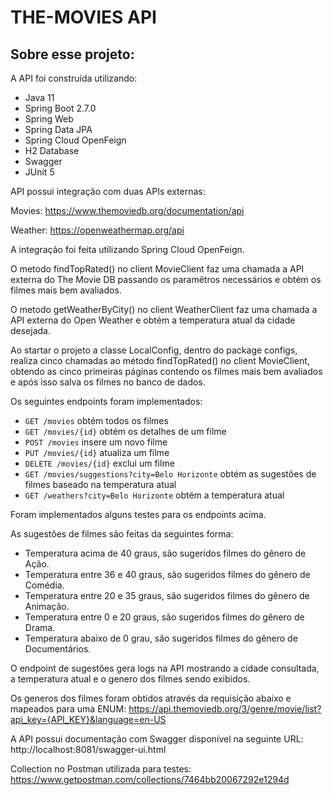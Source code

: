 # THE-MOVIES API

## Sobre esse projeto:

A API foi construída utilizando:

- Java 11
- Spring Boot 2.7.0
- Spring Web
- Spring Data JPA
- Spring Cloud OpenFeign
- H2 Database
- Swagger
- JUnit 5

API possui integração com duas APIs externas:

Movies: https://www.themoviedb.org/documentation/api

Weather: https://openweathermap.org/api

A integração foi feita utilizando Spring Cloud OpenFeign.

O metodo findTopRated() no client MovieClient faz uma chamada a API externa  do The Movie DB passando os paramêtros necessários e obtém os filmes mais bem 
avaliados.

O metodo getWeatherByCity() no client WeatherClient faz uma chamada a API externa do Open Weather e obtém a temperatura atual da cidade desejada.

Ao startar o projeto a classe LocalConfig, dentro do package configs, realiza cinco chamadas ao método findTopRated() no client MovieClient, obtendo as 
cinco primeiras páginas contendo os filmes mais bem avaliados e após isso salva os filmes no banco de dados. 

Os seguintes endpoints foram implementados:

- `GET /movies` obtém todos os filmes
- `GET /movies/{id}` obtém os detalhes de um filme
- `POST /movies` insere um novo filme
- `PUT /movies/{id}` atualiza um filme
- `DELETE /movies/{id}` exclui um filme
- `GET /movies/suggestions?city=Belo Horizonte` obtém as sugestões de filmes baseado na temperatura atual
- `GET /weathers?city=Belo Horizonte` obtém a temperatura atual

Foram implementados alguns testes para os endpoints acima.

As sugestões de filmes são feitas da seguintes forma:

- Temperatura acima de 40 graus, são sugeridos filmes do gênero de Ação.
- Temperatura entre 36 e 40 graus, são sugeridos filmes do gênero de Comédia.
- Temperatura entre 20 e 35 graus, são sugeridos filmes do gênero de Animação.
- Temperatura entre 0 e 20 graus, são sugeridos filmes do gênero de Drama.
- Temperatura abaixo de 0 grau, são sugeridos filmes do gênero de Documentários.

O endpoint de sugestões gera logs na API mostrando a cidade consultada, a temperatura atual e o genero dos filmes sendo exibidos.

Os generos dos filmes foram obtidos através da requisição abaixo e mapeados para uma ENUM:
https://api.themoviedb.org/3/genre/movie/list?api_key={API_KEY}&language=en-US

A API possui documentação com Swagger disponível na seguinte URL: http://localhost:8081/swagger-ui.html

Collection no Postman utilizada para testes: https://www.getpostman.com/collections/7464bb20067292e1294d


